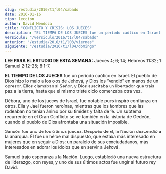 ```yaml
---
slug: /estudia/2016/t1/l04/sabado
date: 2016-01-16
tipo: leccion
author: David Mendoza
title: "CONFLICTO Y CRISIS: LOS JUECES"
description: "EL TIEMPO DE LOS JUECES fue un período caótico en Israel. El pueblo de Dios  hizo lo malo a los ojos de Jehová, y Dios los “vendió” en manos de un  opresor. Ellos clamaban al Señor, y Dios suscitaba un libertador que traía  paz a la tierra, hasta que el mismo triste cicl..."
versiculo: "/versiculo/2016/t1/l04/sabado"
anterior: "/estudia/2016/t1/l03/viernes"
siguiente: "/estudia/2016/t1/l04/domingo"
---
```


**LEE PARA EL ESTUDIO DE ESTA SEMANA:** Jueces 4; 6; 14; Hebreos 11:32; 1 Samuel 2:12-25; 8:1-7.

**EL TIEMPO DE LOS JUECES** fue un período caótico en Israel. El pueblo de Dios hizo lo malo a los ojos de Jehová, y Dios los “vendió” en manos de un opresor. Ellos clamaban al Señor, y Dios suscitaba un libertador que traía paz a la tierra, hasta que el mismo triste ciclo comenzaba otra vez.

Débora, uno de los jueces de Israel, fue notable pues inspiró confianza en otros. Ella y Jael fueron heroínas, mientras que los hombres que las rodeaban no tenían ánimo por su timidez y falta de fe. Un subtema recurrente en el Gran Conflicto se ve también en la historia de Gedeón, cuando el pueblo de Dios afrontaba una situación imposible.

Sansón fue uno de los últimos jueces. Después de él, la Nación descendió a la anarquía. Él fue un héroe mal dispuesto, que estaba más interesado en mujeres que en seguir a Dios: un paralelo de sus conciudadanos, más interesados en adorar los ídolos que en servir a Jehová.

Samuel trajo esperanza a la Nación. Luego, estableció una nueva estructura de liderazgo, con reyes, y uno de sus últimos actos fue ungir al futuro rey David.
